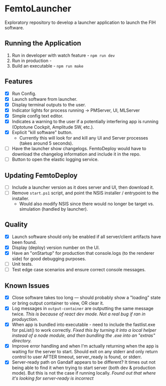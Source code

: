 # FemtoLauncher

Exploratory repository to develop a launcher application to launch the FIH software.

## Running the Application
1. Run in developer with watch feature - ```npm run dev```
2. Run in production -
3. Build an executable - ```npm run make```

## Features

- [x] Run Config.
- [x] Launch software from launcher.
- [x] Display terminal outputs to the user.
- [x] Indicator lights for process running -> PMServer, UI, MLServer
- [X] Simple config text editor.
- [x] Indicates a warning to the user if a potentially interfering app is running (Optotune Cockpit, Amplitude SW, etc.).
- [x] Explicit "kill software" button.
  - Currently this will look for and kill any UI and Server processes (takes around 5 seconds).
- [ ] Have the launcher show changelogs. FemtoDeploy would have to download the changelog information and include it in the repo.
- [ ] Button to open the elastic logging service.

## Updating FemtoDeploy

- [ ] Include a launcher version as it does server and UI, then download it.
- [ ] Remove `start.ps1` script, and point the NSIS installer / entrypoint to the installer.
  - Would also modify NSIS since there would no longer be target vs. simulation (handled by launcher).

## Quality

- [x] Launch software should only be enabled if all server/client artifacts have been found.
- [x] Display (deploy) version number on the UI.
- [x] Have an "onStartup" for production that console.logs (to the renderer side) for good debugging purposes.
- [ ] Unit tests.
- [ ] Test edge case scenarios and ensure correct console messages.

## Known Issues

- [x] Close software takes too long — should probably show a "loading" state or bring output container to view, OR clear it.
- [x] Log messages in `output-container` are outputting the same message twice. *This is because of react dev mode. Not a real bug if ran in produyction*.
- [x] When app is bundled into executable - need to include the fastlist.exe for psList() to work correctly. *Fixed this by turning it into a local helper instead of a node module, and then bundling the .exe into an "extras" directory.*
- [x] Improve error handling and when I'm actually returning when the app is waiting for the server to start. Should exit on any stderr and only return control to user AFTER timeout, server_ready is found, or stderr.
- [x] Server-ready path on Gandalf appears to be different? It times out not being able to find it when trying to start server (both dev & production mode). But this is not the case if running locally. *Found out that where it's looking for server-ready is incorrect*
